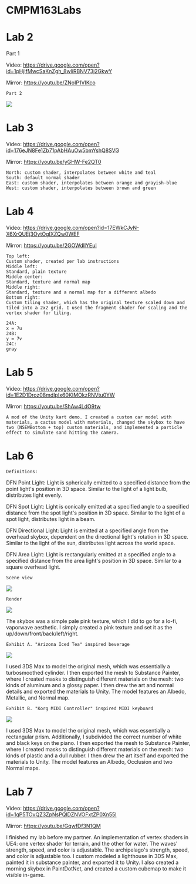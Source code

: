 # CMPM163Labs

# Lab 2
Part 1

Video: https://drive.google.com/open?id=1pHjIfMwcSaKnZgh_8wliRBNV73j2GkwY

Mirror: https://youtu.be/ZNoIP1VIKco

~~~~
Part 2
~~~~
![](media/Lab2_part2.png)

# Lab 3
Video: https://drive.google.com/open?id=176eJN8Fe1Zb71pAbHAuOw5bmYshQ8SVG

Mirror: https://youtu.be/yGHW-Fe2QT0
~~~~
North: custom shader, interpolates between white and teal
South: default normal shader
East: custom shader, interpolates between orange and grayish-blue
West: custom shader, interpolates between brown and green
~~~~

# Lab 4
Video: https://drive.google.com/open?id=17EWkCJyN-X6XrQUEj3OytOgIXZQw0WEF

Mirror: https://youtu.be/2GOWdllYEuI
~~~~
Top left: 
Custom shader, created per lab instructions
Middle left: 
Standard, plain texture
Middle center: 
Standard, texture and normal map
Middle right: 
Standard, texture and a normal map for a different albedo
Bottom right: 
Custom tiling shader, which has the original texture scaled down and tiled into a 2x2 grid. I used the fragment shader for scaling and the vertex shader for tiling.

24A:
x = 7u
24B:
y = 7v
24C:
gray
~~~~

# Lab 5
Video: https://drive.google.com/open?id=1E2D1Droz08mdIpIx60KIMOkzRNVtu0YW

Mirror: https://youtu.be/ShAw4LdO9tw
~~~~
A mod of the Unity kart demo. I created a custom car model with materials, a cactus model with materials, changed the skybox to have two (NSEWBottom + top) custom materials, and implemented a particle effect to simulate sand hitting the camera.
~~~~

# Lab 6
~~~~
Definitions:
~~~~
DFN Point Light:
Light is spherically emitted to a specified distance from the point light's position in 3D space. Similar to the light of a light bulb, distributes light evenly.

DFN Spot Light:
Light is conically emitted at a specified angle to a specified distance from the spot light's position in 3D space. Similar to the light of a spot light, distributes light in a beam.

DFN Directional Light:
Light is emitted at a specified angle from the overhead skybox, dependent on the directional light's rotation in 3D space. Similar to the light of the sun, distributes light across the world space.

DFN Area Light:
Light is rectangularly emitted at a specified angle to a specified distance from the area light's position in 3D space. Similar to a square overhead light.

~~~~
Scene view
~~~~
![](lab6/Media/prereqs.PNG)

~~~~
Render
~~~~
![](lab6/Media/render.PNG)

The skybox was a simple pale pink texture, which I did to go for a lo-fi, vaporwave aesthetic. I simply created a pink texture and set it as the up/down/front/back/left/right.

~~~~
Exhibit A. "Arizona Iced Tea" inspired beverage
~~~~
![](lab6/Media/ref_icedtea.png)

I used 3DS Max to model the original mesh, which was essentially a turbosmoothed cylinder. I then exported the mesh to Substance Painter, where I created masks to distinguish different materials on the mesh: two kinds of aluminum and a glossy paper. I then drew the art and normal details and exported the materials to Unity. The model features an Albedo, Metallic, and Normal map.

~~~~
Exhibit B. "Korg MIDI Controller" inspired MIDI keyboard
~~~~
![](lab6/Media/ref_keyboard.jpg)

I used 3DS Max to model the original mesh, which was essentially a rectangular prism. Additionally, I subdivided the correct number of white and black keys on the piano. I then exported the mesh to Substance Painter, where I created masks to distinguish different materials on the mesh: two kinds of plastic and a dull rubber. I then drew the art itself and exported the materials to Unity. The model features an Albedo, Occlusion and two Normal maps.

# Lab 7

Video: https://drive.google.com/open?id=1qP5TOvQZ3ZpNsPQlDZNVOFxtZP0Xn55I

Mirror: https://youtu.be/GqwfDf3N1QM

I finished my lab before my partner. An implementation of vertex shaders in UE4: one vertex shader for terrain, and the other for water. The waves' strength, speed, and color is adjustable. The archipelago's strength, speed, and color is adjustable too. I custom modeled a lighthouse in 3DS Max, painted it in substance painter, and exported it to Unity. I also created a morning skybox in PaintDotNet, and created a custom cubemap to make it visible in-game.